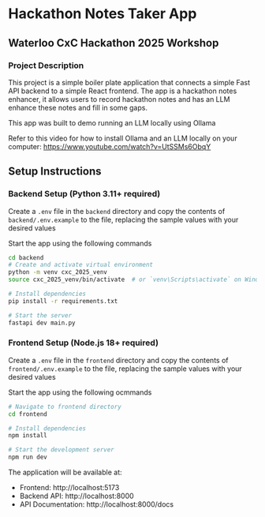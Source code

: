 # Hackathon Notes Taker App

## Waterloo CxC Hackathon 2025 Workshop

### Project Description

This project is a simple boiler plate application that connects a simple Fast API backend to a simple React frontend. The app is a hackathon notes enhancer, it allows users to record hackathon notes and has an LLM enhance these notes and fill in some gaps.

This app was built to demo running an LLM locally using Ollama

Refer to this video for how to install Ollama and an LLM locally on your computer:
https://www.youtube.com/watch?v=UtSSMs6ObqY

## Setup Instructions

### Backend Setup (Python 3.11+ required)

Create a `.env` file in the `backend` directory and copy the contents of `backend/.env.example` to the file, replacing the sample values with your desired values

Start the app using the following commands

```bash
cd backend
# Create and activate virtual environment
python -m venv cxc_2025_venv
source cxc_2025_venv/bin/activate  # or `venv\Scripts\activate` on Windows

# Install dependencies
pip install -r requirements.txt

# Start the server
fastapi dev main.py
```

### Frontend Setup (Node.js 18+ required)

Create a `.env` file in the `frontend` directory and copy the contents of `frontend/.env.example` to the file, replacing the sample values with your desired values

Start the app using the following ocmmands

```bash
# Navigate to frontend directory
cd frontend

# Install dependencies
npm install

# Start the development server
npm run dev
```

The application will be available at:

- Frontend: http://localhost:5173
- Backend API: http://localhost:8000
- API Documentation: http://localhost:8000/docs

